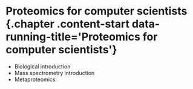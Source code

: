 # Proteomics for computer scientists {.chapter .content-start  data-running-title='Proteomics for computer scientists'}

* Biological introduction
* Mass spectrometry introduction
* Metaproteomics

